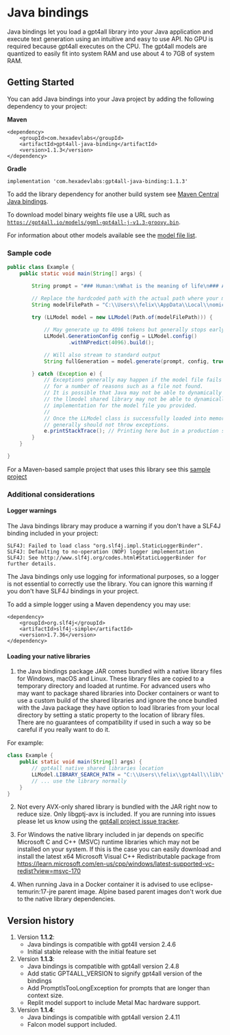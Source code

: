 # Java bindings

Java bindings let you load a gpt4all library into your Java application and execute text 
generation using an intuitive and easy to use API. No GPU is required because gpt4all executes on the CPU.
The gpt4all models are quantized to easily fit into system RAM and use about 4 to 7GB of system RAM.

## Getting Started
You can add Java bindings into your Java project by adding the following dependency to your project:

**Maven**
```
<dependency>
    <groupId>com.hexadevlabs</groupId>
    <artifactId>gpt4all-java-binding</artifactId>
    <version>1.1.3</version>
</dependency>
```
**Gradle**
```
implementation 'com.hexadevlabs:gpt4all-java-binding:1.1.3'
```

To add the library dependency for another build system see [Maven Central Java bindings](https://central.sonatype.com/artifact/com.hexadevlabs/gpt4all-java-binding/).

To download model binary weights file use a URL such as [`https://gpt4all.io/models/ggml-gpt4all-j-v1.3-groovy.bin`](https://gpt4all.io/models/ggml-gpt4all-j-v1.3-groovy.bin).

For information about other models available see the [model file list](https://github.com/nomic-ai/gpt4all/tree/main/gpt4all-chat#manual-download-of-models).

### Sample code
```java
public class Example {
    public static void main(String[] args) {

        String prompt = "### Human:\nWhat is the meaning of life\n### Assistant:";

        // Replace the hardcoded path with the actual path where your model file resides
        String modelFilePath = "C:\\Users\\felix\\AppData\\Local\\nomic.ai\\GPT4All\\ggml-gpt4all-j-v1.3-groovy.bin";
        
        try (LLModel model = new LLModel(Path.of(modelFilePath))) {

            // May generate up to 4096 tokens but generally stops early
            LLModel.GenerationConfig config = LLModel.config()
                    .withNPredict(4096).build();

            // Will also stream to standard output
            String fullGeneration = model.generate(prompt, config, true);

        } catch (Exception e) {
            // Exceptions generally may happen if the model file fails to load 
            // for a number of reasons such as a file not found. 
            // It is possible that Java may not be able to dynamically load the native shared library or 
            // the llmodel shared library may not be able to dynamically load the backend 
            // implementation for the model file you provided.
            // 
            // Once the LLModel class is successfully loaded into memory the text generation calls 
            // generally should not throw exceptions.
            e.printStackTrace(); // Printing here but in a production system you may want to take some action.
        }
    }

}
```

For a Maven-based sample project that uses this library see this [sample project](https://github.com/felix-zaslavskiy/gpt4all-java-bindings-sample)

### Additional considerations
#### Logger warnings
The Java bindings library may produce a warning if you don't have a SLF4J binding included in your project:
```
SLF4J: Failed to load class "org.slf4j.impl.StaticLoggerBinder".
SLF4J: Defaulting to no-operation (NOP) logger implementation
SLF4J: See http://www.slf4j.org/codes.html#StaticLoggerBinder for further details.
```
The Java bindings only use logging for informational 
purposes, so a logger is not essential to correctly use the library. You can ignore this warning if you don't have SLF4J bindings
in your project.

To add a simple logger using a Maven dependency you may use:
```
<dependency>
    <groupId>org.slf4j</groupId>
    <artifactId>slf4j-simple</artifactId>
    <version>1.7.36</version>
</dependency>
```

#### Loading your native libraries
1. the Java bindings package JAR comes bundled with a native library files for Windows, macOS and Linux. These library files are 
copied to a temporary directory and loaded at runtime. For advanced users who may want to package shared libraries into Docker containers 
or want to use a custom build of the shared libraries and ignore the once bundled with the Java package they have option 
to load libraries from your local directory by setting a static property to the location of library files.
There are no guarantees of compatibility if used in such a way so be careful if you really want to do it.

For example:
```java
class Example {
    public static void main(String[] args) {
        // gpt4all native shared libraries location
        LLModel.LIBRARY_SEARCH_PATH = "C:\\Users\\felix\\gpt4all\\lib\\"; 
        // ... use the library normally
    }
}
```
2. Not every AVX-only shared library is bundled with the JAR right now to reduce size. Only libgptj-avx is included.
If you are running into issues please let us know using the [gpt4all project issue tracker](https://github.com/nomic-ai/gpt4all/issues).

3. For Windows the native library included in jar depends on specific Microsoft C and C++ (MSVC) runtime libraries which may not be installed on your system.
If this is the case you can easily download and install the latest x64 Microsoft Visual C++ Redistributable package from https://learn.microsoft.com/en-us/cpp/windows/latest-supported-vc-redist?view=msvc-170

4. When running Java in a Docker container it is advised to use eclipse-temurin:17-jre parent image. Alpine based parent images don't work due to the native library dependencies.

## Version history
1. Version **1.1.2**:
   - Java bindings is compatible with gpt4ll version 2.4.6
   - Initial stable release with the initial feature set
2. Version **1.1.3**:
   - Java bindings is compatible with gpt4all version 2.4.8
   - Add static GPT4ALL_VERSION to signify gpt4all version of the bindings
   - Add PromptIsTooLongException for prompts that are longer than context size.
   - Replit model support to include Metal Mac hardware support.
3. Version **1.1.4**:
   - Java bindings is compatible with gpt4all version 2.4.11
   - Falcon model support included.
   